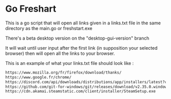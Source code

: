 # Go Freshart

This is a go script that will open all links given in a links.txt file in the same directory as the main.go or freshstart.exe

There's a beta desktop version on the "desktop-gui-version" branch

It will wait until user input after the first link (in supposition your selected browser) then will open all the links to your browser.

This is an example of what your links.txt file should look like :

```txt
https://www.mozilla.org/fr/firefox/download/thanks/
https://www.google.fr/chrome/
https://discord.com/api/downloads/distributions/app/installers/latest?channel=stable&platform=win&arch=x86
https://github.com/git-for-windows/git/releases/download/v2.35.0.windows.1/Git-2.35.0-64-bit.exe
https://cdn.akamai.steamstatic.com/client/installer/SteamSetup.exe
```

